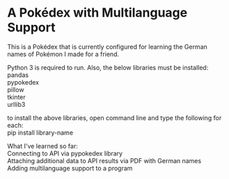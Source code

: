 # A Pokédex with Multilanguage Support
This is a Pokédex that is currently configured for learning the German names of Pokémon I made for a friend.

Python 3 is required to run. Also, the below libraries must be installed:  
pandas  
pypokedex  
pillow  
tkinter  
urllib3  

to install the above libraries, open command line and type the following for each:  
pip install library-name

What I've learned so far:  
Connecting to API via pypokedex library  
Attaching additional data to API results via PDF with German names  
Adding multilanguage support to a program
